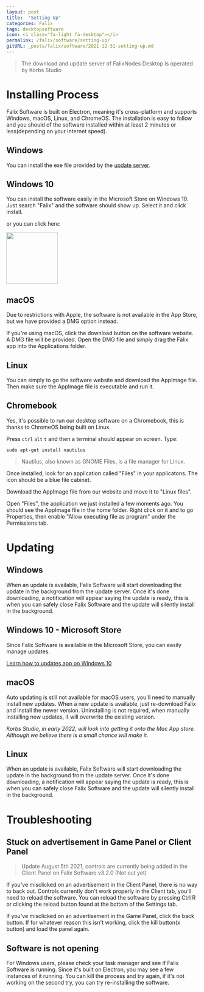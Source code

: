 ```yaml
---
layout: post
title:  "Setting Up"
categories: Falix
tags: desktopsoftware
icon: <i class="fa-light fa-desktop"></i>
permalink: /falix/software/setting-up/
gitURL: _posts/falix/software/2021-12-31-setting-up.md
---
```

> The download and update server of FalixNodes Desktop is operated by Korbs Studio

# Installing Process
Falix Software is built on Electron, meaning it's cross-platform and supports Windows, macOS, Linux, and ChromeOS. The installation is easy to follow and you should of the software installed within at least 2 minutes or less(depending on your internet speed).

## Windows
You can install the exe file provided by the [update server](https://updates.korbsstudio.com/falix-software/falixnodes-software-3.4.0.zip).

## Windows 10
You can install the software easily in the Microsoft Store on Windows 10. Just search "Falix" and the software should show up. Select it and click install.

or you can click here:

<a href="https://www.microsoft.com/en-us/p/Falix-software/9p5mmnfs825p"><img width="135px" src="https://developer.microsoft.com/en-us/store/badges/images/English_get-it-from-MS.png"></a>

## macOS

Due to restrictions with Apple, the software is not available in the App Store, but we have provided a DMG option instead.

If you're using macOS, click the download button on the software website. A DMG file will be provided. Open the DMG file and simply drag the Falix app into the Applications folder.

## Linux
You can simply to go the software website and download the AppImage file. Then make sure the AppImage file is executable and run it.

## Chromebook
Yes, it's possible to run our desktop software on a Chromebook, this is thanks to ChromeOS being built on Linux.

Press `ctrl` `alt` `t` and then a terminal should appear on screen. Type:
```
sudo apt-get install nautilus
```
> Nautilus, also known as GNOME Files, is a file manager for Linux.

Once installed, look for an application called "Files" in your applicatons. The icon should be a blue file cabinet.

Download the AppImage file from our website and move it to "Linux files".

Open "Files", the application we just installed a few moments ago. You should see the AppImage file in the home folder. Right click on it and to go Properties, then enable "Allow executing file as program" under the Permissions tab.

# Updating
## Windows
When an update is available, Falix Software will start downloading the update in the background from the update server. Once it's done downloading, a notification will appear saying the update is ready, this is when you can safely close Falix Software and the update will silently install in the background.

## Windows 10 - Microsoft Store
Since Falix Software is available in the Microsoft Store, you can easily manage updates.

[Learn how to updates app on Windows 10](https://support.microsoft.com/en-us/account-billing/get-updates-for-apps-and-games-in-microsoft-store-a1fe19c0-532d-ec47-7035-d1c5a1dd464f)

## macOS
Auto updating is still not available for macOS users, you'll need to manually install new updates. When a new update is available, just re-download Falix and install the newer version.
Uninstalling is not required, when manually installing new updates, it will overwrite the existing version.

*Korbs Studio, in early 2022, will look into getting it onto the Mac App store. Although we believe there is a small chance will make it.*

## Linux
When an update is available, Falix Software will start downloading the update in the background from the update server. Once it's done downloading, a notification will appear saying the update is ready, this is when you can safely close Falix Software and the update will silently install in the background.

# Troubleshooting
## Stuck on advertisement in Game Panel or Client Panel
> Update August 5th 2021, controls are currently being added in the Client Panel on Falix Software v3.2.0 (Not out yet)

If you've misclicked on an advertisement in the Client Panel, there is no way to back out. Controls currently don't work properly in the Client tab, you'll need to reload the software. You can reload the software by pressing Ctrl R or clicking the reload button found at the bottom of the Settings tab.

If you've misclicked on an advertisement in the Game Panel, click the back button. If for whatever reason this isn't working, click the kill button(x button) and load the panel again.

## Software is not opening
For Windows users, please check your task manager and see if Falix Software is running. Since it's built on Electron, you may see a few instances of it running. You can kill the process and try again, if it's not working on the second try, you can try re-installing the software.